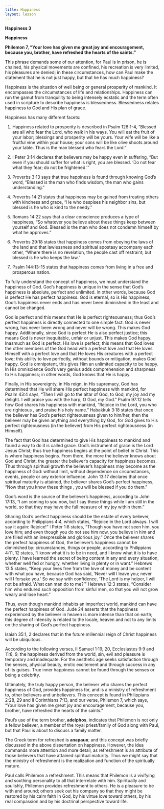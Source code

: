 ```yaml
---
title: Happiness
layout: lesson
---
```



**Happiness 3**

**Happiness**

**Philemon 7, “Your love has given me great joy and encouragement,
because you, brother, have refreshed the hearts of the saints.”**

This phrase demands some of our attention, for Paul is in prison, he is
chained, his physical movements are confined, his recreation is very
limited, his pleasures are denied; in these circumstances, how can Paul
make the statement that he is not just happy, but that he has much
happiness?

Happiness is the situation of well being or general prosperity of
mankind. It encompasses the circumstances of life and relationships.
Happiness can run the gamut from tranquility to being intensely ecstatic
and the term often used in scripture to describe happiness is
blessedness. Blessedness relates happiness to God and His plan of grace.

Happiness has many different facets:

1. Happiness related to prosperity is described in Psalm 128:1-4,
“Blessed are all who fear the Lord, who walk in his ways. You will eat
the fruit of your labor; blessings and prosperity will be yours. Your
wife will be like a fruitful vine within your house; your sons will be
like olive shoots around your table. Thus is the man blessed who fears
the Lord.”

2. I Peter 3:14 declares that believers may be happy even in suffering,
“But even if you should suffer for what is right, you are blessed. ‘Do
not fear what they fear; do not be frightened.’”

3. Proverbs 3:13 says that true happiness is found through knowing God’s
word, “Blessed is the man who finds wisdom, the man who gains
understanding.”

4. Proverbs 14:21 states that happiness may be gained from treating
others with kindness and grace, “He who despises his neighbor sins, but
blessed is he who is kind to the needy.”

5. Romans 14:22 says that a clear conscience produces a type of
happiness, “So whatever you believe about these things keep between
yourself and God. Blessed is the man who does not condemn himself by
what he approves.”

6. Proverbs 29:18 states that happiness comes from obeying the laws of
the land and that lawlessness and spiritual apostasy accompany each
other, “Where there is no revelation, the people cast off restraint; but
blessed is he who keeps the law.”

7. Psalm 144:13-15 states that happiness comes from living in a free and
prosperous nation.

To fully understand the concept of happiness, we must understand the
happiness of God. God’s happiness is unique in the sense that God’s
happiness is absolute, perfect and unlimited. In other words, because
God is perfect He has perfect happiness. God is eternal, so is His
happiness; God’s happiness never ends and has never been diminished in
the least and cannot be changed.

God is perfect and this means that He is perfect righteousness; thus
God’s perfect happiness is directly connected to one simple fact: God is
never wrong, has never been wrong and never will be wrong. This makes
God happy. Additionally, since God is perfect He is also perfect
justice; this means God is never inequitable, unfair or unjust. This
makes God happy. Inasmuch as God is perfect, His love is perfect; this
means that God loves the other members of the God head with a perfect
love and that He loves Himself with a perfect love and that He loves His
creatures with a perfect love; this ability to love perfectly, without
bounds or mitigation, makes God happy. God is omnipotent, this gives Him
an unlimited capacity to be happy. In His omniscience God’s very genius
adds comprehension and sharpness to His happiness; in other words, God
knows that He is happy.

Finally, in His sovereignty, in His reign, in His supremacy, God has
determined that He will share His perfect happiness with mankind, for
Psalm 43:4 says, “Then I will go to the altar of God, to God, my joy and
my delight. I will praise you with the harp, O God, my God.” Psalm 97:12
tells how God shares his happiness with mankind, “Rejoice in the Lord,
you who are righteous , and praise his holy name.” Habakkuk 3:18 states
that once the believer has God’s perfect righteousness given to him/her,
then the believer may be given anything and everything by God, for God
gives to His perfect righteousness (in the believer) from His perfect
righteousness (in Himself).

The fact that God has determined to give His happiness to mankind and
found a way to do it is called grace. God’s instrument of grace is the
Lord Jesus Christ; thus true happiness begins at the point of belief in
Christ. This is where happiness begins. From there, the more the
believer knows about God and Christ, the greater the believer’s capacity
for happiness becomes. Thus through spiritual growth the believer’s
happiness may become as the happiness of God: without limit, without
dependence on circumstances, events, people or any exterior influence.
John 13:17 declares that once spiritual maturity is attained, the
believer shares God’s perfect happiness, “Now that you know these things
, you will be blessed if you do them.”

God’s word is the source of the believer’s happiness, according to John
17:13, “I am coming to you now, but I say these things while I am still
in the world, so that they may have the full measure of my joy within
them.”

Sharing God’s perfect happiness should be the estate of every believer,
according to Philippians 4:4, which states, “Rejoice in the Lord always.
I will say it again: Rejoice!” I Peter 1:8 states, “Though you have not
seen him, you love him; and even though you do not see him now, you
believe in him and are filled with an inexpressible and glorious joy.”
Once the believer shares the perfect happiness of God, the believer’s
happiness cannot be diminished by: circumstances, things or people,
according to Philippians 4:11, 12 states, “I know what it is to be in
need, and I know what it is to have plenty. I have learned the secret of
being content in any and every situation, whether well fed or hungry,
whether living in plenty or in want.” Hebrews 13:5 states, “Keep your
lives free from the love of money and be content with what you have,
because God has said, ‘Never will I leave you; never will I forsake
you.’ So we say with confidence, ‘The Lord is my helper, I will not be
afraid. What can man do to me?’” Hebrews 12:3 states, “Consider him who
endured such opposition from sinful men, so that you will not grow weary
and lose heart.”

Thus, even though mankind inhabits an imperfect world, mankind can have
the perfect happiness of God. Jude 24 asserts that the happiness
experienced by the believer in heaven is more intense than that on
earth; this degree of intensity is related to the locale, heaven and not
to any limits on the sharing of God’s perfect happiness.

Isaiah 35:1, 2 declares that in the future millennial reign of Christ
happiness will be ubiquitous.

According to the following verses, II Samuel 1:19, 20, Ecclesiastes 9:9
and 11:8, 9, the happiness derived from the world, sin, evil and
pleasure is temporary and inadequate. For the aesthetic age seeks
satisfaction through the senses, physical beauty, erotic excitement and
through success in any of its guises. True inner happiness cannot be
found through the senses or being a celebrity.

Ultimately, the truly happy person, the believer who shares the perfect
happiness of God, provides happiness for, and is a ministry of
refreshment to, other believers and unbelievers. This concept is found
in Philippians 2:28, 29 and II Corinthians 7:13, and our verse, Philemon
7, which says, “Your love has given me great joy and encouragement,
because you, brother, have refreshed the hearts of the saints.”

Paul’s use of the term brother, **adelphos**, indicates that Philemon is
not only a fellow believer, a member of the royal priest/family of God
along with Paul, but that Paul is about to discuss a family matter.

The Greek term for refreshed is **anapauo**; and this concept was
briefly discussed in the above dissertation on happiness. However, the
idea commands more attention and more detail, as refreshment is an
attribute of those believers that have attained spiritual maturity. Thus
we might say that the ministry of refreshment is the realization and
function of the spiritually mature.

Paul calls Philemon a refreshment. This means that Philemon is a
vivifying and soothing personality to all that interrelate with him.
Spiritually and soulishly, Philemon provides refreshment to others. He
is a pleasure to be with and around; others seek out his company so that
they might be restored by his calm faith in God, by his virtue love
toward others, by his real compassion and by his doctrinal perspective
toward life.

